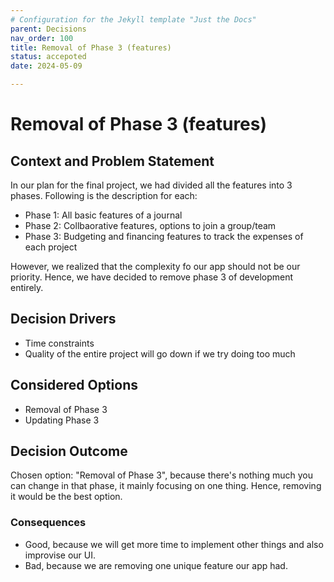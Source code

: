```yaml
---
# Configuration for the Jekyll template "Just the Docs"
parent: Decisions
nav_order: 100
title: Removal of Phase 3 (features)
status: accepoted
date: 2024-05-09

---
```

<!-- we need to disable MD025, because we use the different heading "ADR Template" in the homepage (see above) than it is foreseen in the template -->
<!-- markdownlint-disable-next-line MD025 -->
# Removal of Phase 3 (features)

## Context and Problem Statement

In our plan for the final project, we had divided all the features into 3 phases. Following is the description for each:
* Phase 1: All basic features of a journal
* Phase 2: Collbaorative features, options to join a group/team
* Phase 3: Budgeting and financing features to track the expenses of each project

However, we realized that the complexity fo our app should not be our priority. Hence, we have decided to remove phase 3 of development entirely.

<!-- This is an optional element. Feel free to remove. -->
## Decision Drivers

* Time constraints
* Quality of the entire project will go down if we try doing too much

## Considered Options

* Removal of Phase 3
* Updating Phase 3
  

## Decision Outcome

Chosen option: "Removal of Phase 3", because
there's nothing much you can change in that phase, it mainly focusing on one thing. Hence, removing it would be the best option.

<!-- This is an optional element. Feel free to remove. -->
### Consequences

* Good, because we will get more time to implement other things and also improvise our UI.
* Bad, because we are removing one unique feature our app had.


